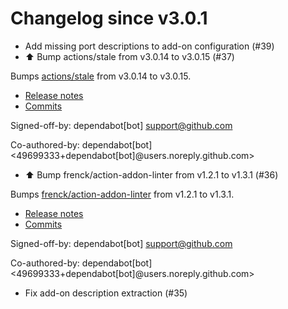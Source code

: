 # Changelog since v3.0.1
- Add missing port descriptions to add-on configuration (#39) 
- ⬆️ Bump actions/stale from v3.0.14 to v3.0.15 (#37)

Bumps [actions/stale](https://github.com/actions/stale) from v3.0.14 to v3.0.15.
- [Release notes](https://github.com/actions/stale/releases)
- [Commits](https://github.com/actions/stale/compare/v3.0.14...86561461b92875de77a8b2d2e75f004c826e8f45)

Signed-off-by: dependabot[bot] <support@github.com>

Co-authored-by: dependabot[bot] <49699333+dependabot[bot]@users.noreply.github.com> 
- ⬆️ Bump frenck/action-addon-linter from v1.2.1 to v1.3.1 (#36)

Bumps [frenck/action-addon-linter](https://github.com/frenck/action-addon-linter) from v1.2.1 to v1.3.1.
- [Release notes](https://github.com/frenck/action-addon-linter/releases)
- [Commits](https://github.com/frenck/action-addon-linter/compare/v1.2.1...755d28722e9057a6b847ded5e5e56515700b98ae)

Signed-off-by: dependabot[bot] <support@github.com>

Co-authored-by: dependabot[bot] <49699333+dependabot[bot]@users.noreply.github.com> 
- Fix add-on description extraction (#35) 
